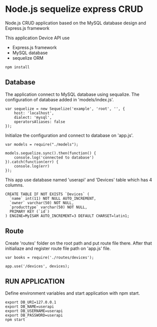 # Node.js sequelize express CRUD
Node.js CRUD application based on the MySQL database design and Express.js framework

This application Device API use 
- Express.js framework
- MySQL database
- sequelize ORM
```
npm install
```

## Database

The application connect to MySQL database using sequalize. The configuration of database added in 'models/index.js'.

```
var sequelize = new Sequelize('example', 'root', '', {
    host: 'localhost',
    dialect: 'mysql',
    operatorsAliases: false
});
```

Initialize the configuration and connect to database on 'app.js'.
```
var models = require("./models");

models.sequelize.sync().then(function() {
    console.log('connected to database')
}).catch(function(err) {
    console.log(err)
});
```

This app use database named 'userapi' and 'Devices' table which has 4 columns. 
```
CREATE TABLE IF NOT EXISTS `Devices` (
  `name` int(11) NOT NULL AUTO_INCREMENT,
  `owner` varchar(50) NOT NULL,
  `producttype` varchar(50) NOT NULL,
  PRIMARY KEY (`id`)
) ENGINE=MyISAM AUTO_INCREMENT=3 DEFAULT CHARSET=latin1;
```

## Route
Create 'routes' folder on the root path and put route file there. After that initialiaze and register route file path on 'app.js' file.

```
var books = require('./routes/devices');

app.use('/devices', devices);
```

## RUN APPLICATION
Define environment variables and start application with npm start.

```
export DB_URI=127.0.0.1
export DB_NAME=userapi
export DB_USERNAME=userapi
export DB_PASSWORD=userapi
npm start
```